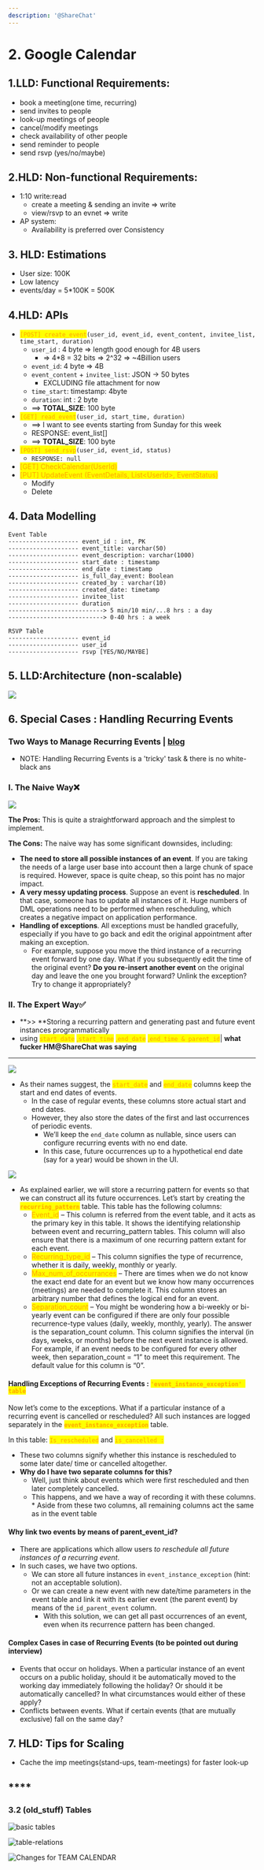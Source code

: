 ```yaml
---
description: '@ShareChat'
---
```


# 2. Google Calendar

## 1.LLD: Functional Requirements:

* book a meeting(one time, recurring)
* send invites to people
* look-up meetings of people
* cancel/modify meetings
* check availability of other people
* send reminder to people
* send rsvp (yes/no/maybe)

## 2.HLD: Non-functional Requirements:

* 1:10 write:read
  * create a meeting & sending an invite => write
  * view/rsvp to an evnet => write
* AP system:
  * Availability is preferred over Consistency

## 3. HLD: Estimations

* User size: 100K
* Low latency
* events/day = 5\*100K = 500K

## 4.HLD: APIs

* <mark style="color:orange;">`[POST] create_event`</mark>`(user_id, event_id, event_content, invitee_list, time_start, duration)`
  * `user_id` : 4 byte => length good enough for 4B users
    * \=> 4\*8 = 32 bits => 2^32 => \~4Billion users
  * `event_id`: 4 byte => 4B
  * `event_content` + `invitee_list`: JSON -> 50 bytes
    * EXCLUDING file attachment for now
  * `time_start`: timestamp: 4byte
  * `duration`: int : 2 byte
  * \==> **TOTAL\_SIZE**: 100 byte
* <mark style="color:orange;">`[GET] read_event`</mark>`(user_id, start_time, duration)`
  * \==> I want to see events starting from Sunday for this week
  * RESPONSE: event\_list\[]
  * \==> **TOTAL\_SIZE**: 100 byte
* <mark style="color:orange;">`[POST] send_rsvp`</mark>`(user_id, event_id, status)`
  * `RESPONSE: null`
* <mark style="color:orange;">\[GET] CheckCalendar(UserId)</mark>
* <mark style="color:orange;">\[PUT] UpdateEvent (EventDetails, List\<UserId>, EventStatus)</mark>
  * Modify
  * Delete

## 4. Data Modelling

```
Event Table
-------------------- event_id : int, PK
-------------------- event_title: varchar(50)
-------------------- event_description: varchar(1000)
-------------------- start_date : timestamp
-------------------- end_date : timestamp
-------------------- is_full_day_event: Boolean
-------------------- created_by : varchar(10)
-------------------- created_date: timetamp
-------------------- invitee_list
-------------------- duration
---------------------------> 5 min/10 min/...8 hrs : a day
---------------------------> 0-40 hrs : a week

RSVP Table
-------------------- event_id
-------------------- user_id
-------------------- rsvp [YES/NO/MAYBE]
```

## 5. LLD:Architecture (non-scalable)

![](<../../.gitbook/assets/Screenshot 2021-10-24 at 2.23.52 AM.png>)

## 6. Special Cases : Handling Recurring Events

### Two Ways to Manage Recurring Events | [blog](https://www.vertabelo.com/blog/again-and-again-managing-recurring-events-in-a-data-model/)

* NOTE: Handling Recurring Events is a 'tricky' task & there is no white-black ans

### I. The Naive Way❌

![](<../../.gitbook/assets/Screenshot 2021-10-24 at 3.31.05 AM.png>)

**The Pros:** This is quite a straightforward approach and the simplest to implement.

**The Cons:** The naive way has some significant downsides, including:

* **The need to store all possible instances of an event**. If you are taking the needs of a large user base into account then a large chunk of space is required. However, space is quite cheap, so this point has no major impact.
* **A very messy updating process**. Suppose an event is **rescheduled**. In that case, someone has to update all instances of it. Huge numbers of DML operations need to be performed when rescheduling, which creates a negative impact on application performance.
* **Handling of exceptions**. All exceptions must be handled gracefully, especially if you have to go back and edit the original appointment after making an exception.
  * For example, suppose you move the third instance of a recurring event forward by one day. What if you subsequently edit the time of the original event? **Do you re-insert another event** on the original day and leave the one you brought forward? Unlink the exception? Try to change it appropriately?

### **II. The Expert Way✅**

* \*\*>> \*\*Storing a recurring pattern and generating past and future event instances programmatically
* using <mark style="color:orange;">`start_date`</mark> <mark style="color:orange;">,</mark><mark style="color:orange;">`start_time`</mark> <mark style="color:orange;">,</mark><mark style="color:orange;">`end_date`</mark> <mark style="color:orange;">,</mark><mark style="color:orange;">`end_time & parent_id`</mark>| **what fucker HM@ShareChat was saying**

***

![](<../../.gitbook/assets/Screenshot 2021-10-24 at 3.42.28 AM.png>)

* As their names suggest, the <mark style="color:orange;">`start_date`</mark> and <mark style="color:orange;">`end_date`</mark> columns keep the start and end dates of events.
  * In the case of regular events, these columns store actual start and end dates.
  * However, they also store the dates of the first and last occurrences of periodic events.
    * We’ll keep the `end_date` column as nullable, since users can configure recurring events with no end date.
    * In this case, future occurrences up to a hypothetical end date (say for a year) would be shown in the UI.

![](<../../.gitbook/assets/Screenshot 2021-10-24 at 3.36.24 AM.png>)

* As explained earlier, we will store a recurring pattern for events so that we can construct all its future occurrences. Let’s start by creating the <mark style="color:orange;">**`recurring_pattern`**</mark> table. This table has the following columns:
  * <mark style="color:orange;">Event\_id</mark> – This column is referred from the event table, and it acts as the primary key in this table. It shows the identifying relationship between event and recurring\_pattern tables. This column will also ensure that there is a maximum of one recurring pattern extant for each event.
  * <mark style="color:orange;">Recurring\_type\_id</mark> – This column signifies the type of recurrence, whether it is daily, weekly, monthly or yearly.
  * <mark style="color:orange;">Max\_num\_of\_occurrances</mark> – There are times when we do not know the exact end date for an event but we know how many occurrences (meetings) are needed to complete it. This column stores an arbitrary number that defines the logical end for an event.
  * <mark style="color:orange;">Separation\_count</mark> – You might be wondering how a bi-weekly or bi-yearly event can be configured if there are only four possible recurrence-type values (daily, weekly, monthly, yearly). The answer is the separation\_count column. This column signifies the interval (in days, weeks, or months) before the next event instance is allowed. For example, if an event needs to be configured for every other week, then separation\_count = “1” to meet this requirement. The default value for this column is “0”.

#### Handling Exceptions of Recurring Events : <mark style="color:orange;">**`'event_instance_exception' table`**</mark>

Now let’s come to the exceptions. What if a particular instance of a recurring event is cancelled or rescheduled? All such instances are logged separately in the <mark style="color:orange;">**`event_instance_exception`**</mark> table.

In this table: <mark style="color:orange;">`Is_rescheduled`</mark> and <mark style="color:orange;">`is_cancelled :`</mark>

* These two columns signify whether this instance is rescheduled to some later date/ time or cancelled altogether.
* **Why do I have two separate columns for this?**
  * Well, just think about events which were first rescheduled and then later completely cancelled.
  * This happens, and we have a way of recording it with these columns. \* Aside from these two columns, all remaining columns act the same as in the event table

#### Why link two events by means of parent\_event\_id?

* There are applications which allow users _to reschedule all future instances of a recurring event_.
* In such cases, we have two options.
  * We can store all future instances in `event_instance_exception` (hint: not an acceptable solution).
  * Or we can create a new event with new date/time parameters in the event table and link it with its earlier event (the parent event) by means of the `id_parent_event` column.
    * With this solution, we can get all past occurrences of an event, even when its recurrence pattern has been changed.

#### Complex Cases in case of Recurring Events (to be pointed out during interview)

* Events that occur on holidays. When a particular instance of an event occurs on a public holiday, should it be automatically moved to the working day immediately following the holiday? Or should it be automatically cancelled? In what circumstances would either of these apply?
* Conflicts between events. What if certain events (that are mutually exclusive) fall on the same day?

## 7. HLD: Tips for Scaling

* Cache the imp meetings(stand-ups, team-meetings) for faster look-up

## \*\*\*\*

### **3.2 (old\_stuff) Tables**

![basic tables](<../../.gitbook/assets/Screenshot 2021-10-22 at 12.13.13 PM.png>)

![table-relations](<../../.gitbook/assets/Screenshot 2021-10-22 at 12.14.19 PM.png>)

![Changes for TEAM CALENDAR](<../../.gitbook/assets/Screenshot 2021-10-22 at 12.14.46 PM.png>)

##
